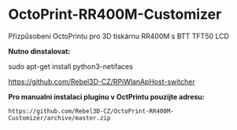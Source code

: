 # OctoPrint-RR400M-Customizer
Přizpůsobení OctoPrintu pro 3D tiskárnu RR400M s BTT TFT50 LCD

**Nutno dinstalovat:**

sudo apt-get install python3-netifaces

https://github.com/Rebel3D-CZ/RPiWlanApHost-switcher


**Pro manualni instalaci pluginu v OctPrintu pouzijte adresu:**
```
https://github.com/Rebel3D-CZ/OctoPrint-RR400M-Customizer/archive/master.zip
```

